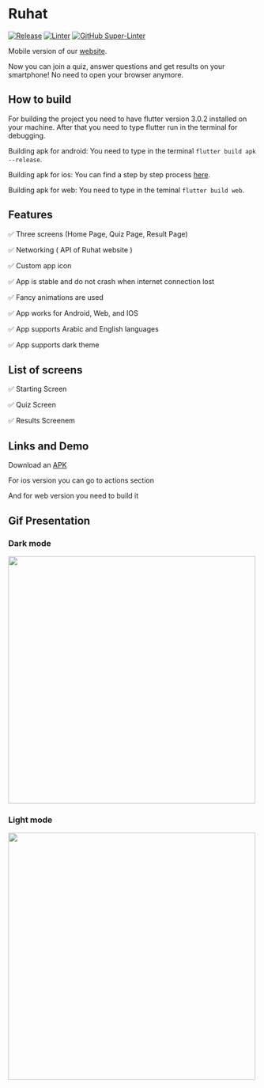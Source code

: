 # Ruhat
[![Release](https://github.com/AhmadAlhussin2/ruhat_mobile/actions/workflows/flutter.yml/badge.svg?branch=main)](https://github.com/AhmadAlhussin2/ruhat_mobile/actions/workflows/flutter.yml)
[![Linter](https://github.com/AhmadAlhussin2/ruhat_mobile/actions/workflows/analyze.yml/badge.svg)](https://github.com/AhmadAlhussin2/ruhat_mobile/actions/workflows/analyze.yml)
[![GitHub Super-Linter](https://github.com/AhmadAlhussin2/ruhat_mobile/workflows/Lint%20Code%20Base/badge.svg)](https://github.com/marketplace/actions/super-linter)



Mobile version of our [website](https://daber.space).

Now you can join a quiz, answer questions and get results on your smartphone! No need to open your browser anymore.


## How to build

For building the project you need to have flutter version 3.0.2 installed on your machine. After that you need to type flutter run in the terminal for debugging.

Building apk for android:
You need to type in the terminal `flutter build apk --release`.

Building apk for ios:
You can find a step by step process [here](https://docs.flutter.dev/deployment/ios). 

Building apk for web:
You need to type in the teminal `flutter build web`.


## Features

✅ Three screens (Home Page, Quiz Page, Result Page)

✅ Networking ( API of Ruhat website )

✅ Custom app icon

✅ App is stable and do not crash when internet connection lost

✅ Fancy animations are used

✅ App works for Android, Web, and IOS

✅ App supports Arabic and English languages

✅ App supports dark theme


## List of screens

✅ Starting Screen

✅ Quiz Screen

✅ Results Screenem

## Links and Demo

Download an [APK](https://drive.google.com/file/d/12nbDXD1lBw7G6fZGBdy8sTyVNOuK2lwK/view?usp=sharing)

For ios version you can go to actions section

And for web version you need to build it

## Gif Presentation

### Dark mode

<img src ="https://user-images.githubusercontent.com/102483482/178082389-9df4f033-88dc-46f9-964d-f0930c919206.gif" height="500px">

### Light mode

<img src ="https://user-images.githubusercontent.com/102483482/178081799-5901fb94-2113-4e1f-80b7-ee1ccd86e2ed.gif" height="500px">

